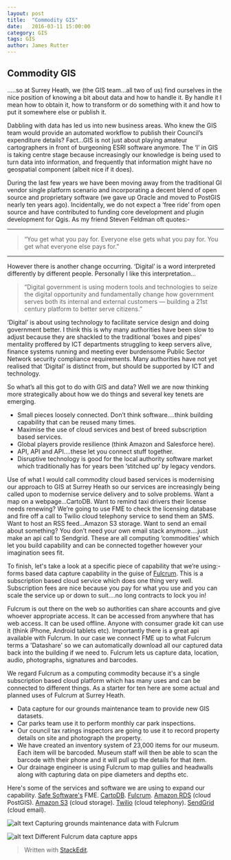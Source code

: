 ```yaml
---
layout: post
title:  "Commodity GIS"
date:   2016-03-11 15:00:00
category: GIS
tags: GIS
author: James Rutter
---
```


Commodity GIS
-------------

…..so at Surrey Heath, we (the GIS team...all two of us) find ourselves in the nice position of knowing a bit about data and how to handle it. By handle it I mean how to obtain it, how to transform or do something with it and how to put it somewhere else or publish it.

Dabbling with data has led us into new business areas. Who knew the GIS team would provide an automated workflow to publish their Council’s expenditure details? Fact...GIS is not just about playing amateur cartographers in front of burgeoning ESRI software anymore. The ‘I’ in GIS is taking centre stage because increasingly our knowledge is being used to turn data into information, and frequently that information might have no geospatial component (albeit nice if it does).

During the last few years we have been moving away from the traditional GI vendor single platform scenario and incorporating a decent blend of open source and proprietary software (we gave up Oracle and moved to PostGIS nearly ten years ago). Incidentally, we do not expect a ‘free ride’ from open source and have contributed to funding core development and plugin development for Qgis. As my friend Steven Feldman oft quotes:- 


----------


>“You get what you pay for. Everyone else gets what you pay for. You get what everyone else pays for.” 


----------


However there is another change occurring. ‘Digital’ is a word interpreted differently by different people. Personally I like this interpretation…

>“Digital government is using modern tools and technologies to seize the digital opportunity and fundamentally change how government serves both its internal and external customers — building a 21st century platform to better serve citizens.”

‘Digital’ is about using technology to facilitate service design and doing government better. I think this is why many authorities have been slow to adjust because they are shackled to the traditional ‘boxes and pipes’ mentality proffered by ICT departments struggling to keep servers alive, finance systems running and meeting ever burdensome Public Sector Network security compliance requirements. Many authorities have not yet realised that ‘Digital’ is distinct from, but should be supported by ICT and technology.

So what’s all this got to do with GIS and data? Well we are now thinking more strategically about how we do things and several key tenets are emerging.

 - Small pieces loosely connected. Don’t think software….think building
   capability that can be reused many times.
 - Maximise the use of cloud services and best of breed subscription based services. 
 - Global players provide resilience (think Amazon and Salesforce here). 
 - API, API and API….these let you connect stuff together. 
 - Disruptive technology is good for the local authority software market which
   traditionally has for years been ‘stitched up’ by legacy vendors.

Use of what I would call commodity cloud based services is modernising our approach to GIS at Surrey Heath so our services are increasingly being called upon to modernise service delivery and to solve problems. Want a map on a webpage...CartoDB. Want to remind taxi drivers their license needs renewing? We’re going to use FME to check the licensing database and fire off a call to Twilio cloud telephony service to send them an SMS. Want to host an RSS feed...Amazon S3 storage. Want to send an email about something? You don’t need your own email stack anymore….just make an api call to Sendgrid. These are all computing ‘commodities’ which let you build capability and can be connected together however your imagination sees fit.

To finish, let's take a look at a specific piece of capability that we’re using:- forms based data capture capability in the guise of [Fulcrum][fulcrum]. This is a subscription based cloud service which does one thing very well. Subscription fees are nice because you pay for what you use and you can scale the service up or down to suit….no long contracts to lock you in!

Fulcrum is out there on the web so authorities can share accounts and give whoever appropriate access. It can be accessed from anywhere that has web access. It can be used offline. Anyone with consumer grade kit can use it (think iPhone, Android tablets etc). Importantly there is a great api available with Fulcrum. In our case we connect FME up to what Fulcrum terms a 'Datashare' so we can automatically download all our captured data back into the building if we need to. Fulcrum lets us capture data, location, audio, photographs, signatures and barcodes.

We regard Fulcrum as a computing commodity because it's a single subscription based cloud platform which has many uses and can be connected to different things. As a starter for ten here are some actual and planned uses of Fulcrum at Surrey Heath.

 - Data capture for our grounds maintenance team to provide new GIS datasets.
 - Car parks team use it to perform monthly car park inspections.
 - Our council tax ratings inspectors are going to use it to record property details on site and photograph the property.
 - We have created an inventory system of 23,000 items for our museum. Each item will be barcoded. Museum staff will then be able to scan the barcode with their phone and it will pull up the details for that item.
 - Our drainage engineer is using Fulcrum to map gullies and headwalls along with capturing data on pipe diameters and depths etc.

Here's some of the services and software we are using to expand our capability. [Safe Software's] FME. [CartoDB]. [Fulcrum]. [Amazon RDS] (cloud PostGIS). [Amazon S3] (cloud storage). [Twilio] (cloud telephony). [SendGrid] (cloud email).

![alt text](https://s3-eu-west-1.amazonaws.com/shbcdatastore/web_image_hosting/Fulcrum_data_collection.png "iPhone")
Capturing grounds maintenance data with Fulcrum

![alt text](https://s3-eu-west-1.amazonaws.com/shbcdatastore/web_image_hosting/Fulcrum_apps.png "iPhone")
Different Fulcrum data capture apps



[fulcrum]: http://www.fulcrumapp.com
[amazon rds]:https://aws.amazon.com/rds/ 
[cartodb]:http://cartodb.com 
[safe software's]:http://www.safe.com
[amazon s3]:https://aws.amazon.com/s3/ 
[twilio]:http://www.twilio.com
[sendgrid]:http://www.sendgrid.com

> Written with [StackEdit](https://stackedit.io/).

